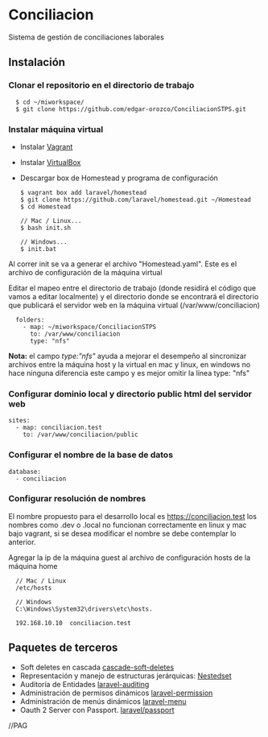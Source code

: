 # Conciliacion
Sistema de gestión de conciliaciones laborales
## Instalación
### Clonar el repositorio en el directorio de trabajo
      $ cd ~/miworkspace/
      $ git clone https://github.com/edgar-orozco/ConciliacionSTPS.git
### Instalar máquina virtual
* Instalar [Vagrant](https://www.vagrantup.com/downloads.html)
* Instalar [VirtualBox](https://www.virtualbox.org/wiki/Downloads)
* Descargar box de Homestead y programa de configuración

      $ vagrant box add laravel/homestead
      $ git clone https://github.com/laravel/homestead.git ~/Homestead
      $ cd Homestead
      
      // Mac / Linux...
      $ bash init.sh

      // Windows...
      $ init.bat
      
Al correr init se va a generar el archivo "Homestead.yaml". Este es el archivo de configuración de la máquina virtual

Editar el mapeo entre el directorio de trabajo (donde residirá el código que vamos a editar localmente) y el 
directorio donde se encontrará el directorio que publicará el servidor web en la máquina virtual (/var/www/conciliacion)

      folders:
        - map: ~/miworkspace/ConciliacionSTPS
          to: /var/www/conciliacion
          type: "nfs"

**Nota:** el campo *type:"nfs"* ayuda a mejorar el desempeño al sincronizar archivos entre la máquina host y la virtual en mac y linux, en windows no hace ninguna diferencia este campo y es mejor omitir la línea type: "nfs"

### Configurar dominio local y directorio public html del servidor web

    sites:
      - map: conciliacion.test
        to: /var/www/conciliacion/public

### Configurar el nombre de la base de datos

    database:
      - conciliacion
 
### Configurar resolución de nombres
El nombre propuesto para el desarrollo local es https://conciliacion.test los nombres como .dev o .local no funcionan correctamente en linux y mac bajo vagrant, si se desea modificar el nombre se debe contemplar lo anterior.

Agregar la ip de la máquina guest al archivo de configuración hosts de la máquina home

      // Mac / Linux
      /etc/hosts
      
      // Windows
      C:\Windows\System32\drivers\etc\hosts.
      
      192.168.10.10  conciliacion.test
 
      

## Paquetes de terceros

* Soft deletes en cascada [cascade-soft-deletes](https://github.com/michaeldyrynda/laravel-cascade-soft-deletes)
* Representación y manejo de estructuras jerárquicas: [Nestedset](https://github.com/lazychaser/laravel-nestedset)
* Auditoría de Entidades [laravel-auditing](https://github.com/owen-it/laravel-auditing)
* Administración de permisos dinámicos [laravel-permission](https://github.com/spatie/laravel-permission)
* Administración de menús dinámicos [laravel-menu](https://github.com/lavary/laravel-menu)
* Oauth 2 Server con Passport. [laravel/passport](https://laravel.com/docs/6.x/passport)

//PAG
